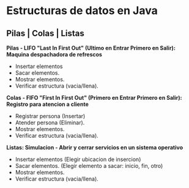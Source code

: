 # Estructuras de datos en Java 

## Pilas | Colas | Listas 

__Pilas - LIFO "Last In First Out" (Ultimo en Entrar Primero en Salir): Maquina despachadora de refrescos__

* Insertar elementos
* Sacar elementos.
* Mostrar elementos.
* Verificar estructura (vacia/llena).

__Colas - FIFO "First In First Out" (Primero en Entrar Primero en Salir): Registro para atencion a cliente__

* Registrar persona (Insertar)
* Atender persona (Eliminar).
* Mostrar elementos.
* Verificar estructura (vacia/llena).

__Listas: Simulacion - Abrir y cerrar servicios en un sistema operativo__

* Insertar elementos (Elegir ubicacion de insercion)
* Sacar elementos. (Elegir elemento a sacar: inicio, fin, otro)
* Mostrar elementos.
* Verificar estructura (vacia/llena).